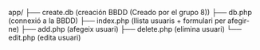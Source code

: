 app/
 ├── create.db      (creación BBDD (Creado por el grupo 8))
 ├── db.php         (connexió a la BBDD)
 ├── index.php      (llista usuaris + formulari per afegir-ne)
 ├── add.php        (afegeix usuari)
 ├── delete.php     (elimina usuari)
 └── edit.php       (edita usuari)
